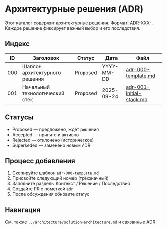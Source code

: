 # Архитектурные решения (ADR)

Этот каталог содержит архитектурные решения. Формат: ADR-XXX-<slug>. Каждое решение фиксирует важный выбор и его последствия.

## Индекс

| ID | Заголовок | Статус | Дата | Файл |
|----|-----------|--------|------|------|
| 000 | Шаблон архитектурного решения | Proposed | YYYY-MM-DD | [adr-000-template.md](adr-000-template.md) |
| 001 | Начальный технологический стек | Proposed | 2025-09-24 | [adr-001-initial-stack.md](adr-001-initial-stack.md) |

## Статусы
- Proposed — предложено, ждёт решения
- Accepted — принято и активно
- Rejected — отклонено (историческое)
- Superseded — заменено новым ADR

## Процесс добавления
1. Скопируйте шаблон `adr-000-template.md`
2. Присвойте следующий номер (трёхзначный)
3. Заполните разделы Контекст / Решение / Последствия
4. Создайте PR с пометкой `adr`
5. После обсуждения обновите статус

## Навигация
См. также `../architecture/solution-architecture.md` и связанные ADR.
